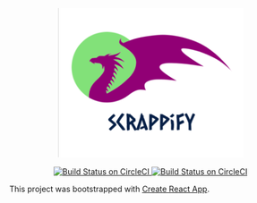 <p align="center">
	<img src="src/img/logo.png?raw=true" />
</p>

<p align="center">
  <a href="https://github.com/rahulmathews/scrapify-client/blob/master/LICENSE">
    <img src="https://img.shields.io/github/license/rahulmathews/scrapify-client" alt="Build Status on CircleCI" />
  </a>
	<a href="https://travis-ci.com/rahulmathews/scrapify-client">
    <img src="https://travis-ci.com/rahulmathews/scrapify-client.svg?token=dymr1chMXudrxgsZQdTn&branch=development" alt="Build Status on CircleCI" />
  </a>
</p>

This project was bootstrapped with [Create React App](https://github.com/facebook/create-react-app).
